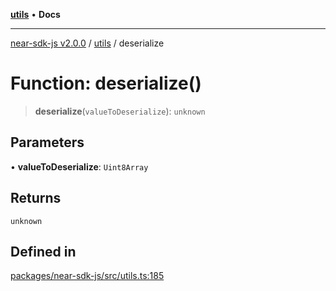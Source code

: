 [**utils**](../README.md) • **Docs**

***

[near-sdk-js v2.0.0](../../packages.md) / [utils](../README.md) / deserialize

# Function: deserialize()

> **deserialize**(`valueToDeserialize`): `unknown`

## Parameters

• **valueToDeserialize**: `Uint8Array`

## Returns

`unknown`

## Defined in

[packages/near-sdk-js/src/utils.ts:185](https://github.com/dim-daskalov/near-sdk-js/blob/99346bf73c49986360ba2bcf1c66f01b2abff5b4/packages/near-sdk-js/src/utils.ts#L185)
